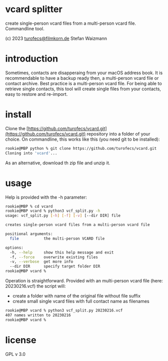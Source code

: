 <!-- omit in toc -->
vcard splitter
=

create single-person vcard files from a multi-person vcard file. Commandline tool.

(c) 2023 turofecs@filmkorn.de Stefan Waizmann

# introduction

Sometimes, contacts are disapperaing from your macOS address book. It is recommendable to have a backup ready then, a multi-person vcard file or contact archive. Best practice is a multi-person vcard file. For being able to retrieve single contacts, this tool will create single files from your contacts, easy to restore and re-import.

# install

Clone the [https://github.com/turofecs/vcard.git](https://github.com/turofecs/vcard.git) repository into a folder of your choice. On commandline, this works like this (you need git to be installed):

```sh
rookie@MBP python % git clone https://github.com/turofecs/vcard.git
Cloning into 'vcard'...
```
As an alternative, download th zip file and unzip it.

# usage

Help is provided with the -h parameter:

```sh
rookie@MBP % cd vcard
rookie@MBP vcard % python3 vcf_split.py -h
usage: vcf_split.py [-h] [-f] [-v] [--dir DIR] file

creates single-person vcard files from a multi-person vcard file

positional arguments:
  file           the multi-person VCARD file

options:
  -h, --help     show this help message and exit
  -f, --force    overwrite existing files
  -v, --verbose  get more info
  --dir DIR      specify target folder DIR
rookie@MBP vcard %
```

Operation is straightforward. Provided with an multi-person vcard file (here: 20230216.vcf) the script will:

- create a folder with name of the original file without file suffix
- create small single vcard files with full contact name as filenames

```sh
rookie@MBP vcard % python3 vcf_split.py 20230216.vcf
407 names written to 20230216
rookie@MBP vcard %
```

# license

GPL v 3.0
